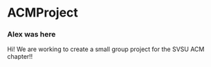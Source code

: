 # ACMProject
<body>
<h3> Alex was here </h3>
  <p> Hi! We are working to create a small group project for the SVSU ACM chapter!! </p>
  </body>

